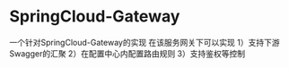 # SpringCloud-Gateway

一个针对SpringCloud-Gateway的实现
在该服务网关下可以实现 
1）支持下游Swagger的汇聚
2）在配置中心内配置路由规则
3）支持鉴权等控制
